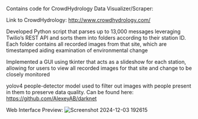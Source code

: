 Contains code for CrowdHydrology Data Visualizer/Scraper:

Link to CrowdHydrology: http://www.crowdhydrology.com/

Developed Python script that parses up to 13,000 messages leveraging Twilio’s REST API and sorts them into folders according to their station ID. 
Each folder contains all recorded images from that site, which are timestamped aiding examination of environmental change

Implemented a GUI using tkinter that acts as a slideshow for each station, allowing for users to view all recorded images for that site and change to be closely monitored

yolov4 people-detector model used to filter out images with people present in them to preserve data quality. 
Can be found here: https://github.com/AlexeyAB/darknet

Web Interface Preview: ![Screenshot 2024-12-03 192615](https://github.com/user-attachments/assets/178d418c-4fa6-4366-a9f6-aaffed53c4cf)

